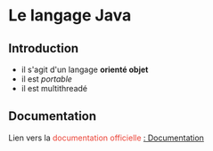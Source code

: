 # Le langage Java
## Introduction

* il s'agit d'un langage **orienté objet**
* il est _portable_
* il est multithreadé

## Documentation
Lien vers la <span style="color:#eb4034;"> documentation officielle </span> [: Documentation](https://github.com/DiginamicFormation/git-tp1/blob/main/resources/Template.png)

